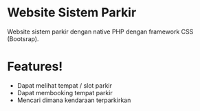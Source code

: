 # Website Sistem Parkir

Website sistem parkir dengan native PHP dengan framework CSS (Bootsrap).

# Features!

  - Dapat melihat tempat / slot parkir
  - Dapat membooking tempat parkir
  - Mencari dimana kendaraan terparkirkan
